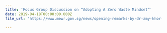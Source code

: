 ```yaml
---
title: 'Focus Group Discussion on “Adopting A Zero Waste Mindset”'
date: 2019-04-18T00:00:00.000Z
file_url: 'https://www.mewr.gov.sg/news/opening-remarks-by-dr-amy-khor--senior-minister-of-state-for-the-environment-and-water-resources--at-the-fgd-on-recycling-right-at-mewr-hall-on-29-april-2019'

---
```


